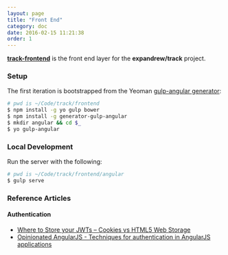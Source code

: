 ```yaml
---
layout: page
title: "Front End"
category: doc
date: 2016-02-15 11:21:38
order: 1
---
```


[**track-frontend**](http://github.com/expandrew/track-frontend) is the front end layer for the **expandrew/track** project.

### Setup

The first iteration is bootstrapped from the Yeoman [gulp-angular generator](https://github.com/Swiip/generator-gulp-angular):

~~~bash
# pwd is ~/Code/track/frontend
$ npm install -g yo gulp bower
$ npm install -g generator-gulp-angular
$ mkdir angular && cd $_
$ yo gulp-angular
~~~

### Local Development

Run the server with the following:

~~~bash
# pwd is ~/Code/track/frontend/angular
$ gulp serve
~~~

### Reference Articles

#### Authentication

- [Where to Store your JWTs – Cookies vs HTML5 Web Storage](https://stormpath.com/blog/where-to-store-your-jwts-cookies-vs-html5-web-storage)
- [Opinionated AngularJS - Techniques for authentication in AngularJS applications](https://medium.com/opinionated-angularjs/techniques-for-authentication-in-angularjs-applications-7bbf0346acec#.j42u7pss8)
